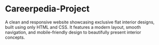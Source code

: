 # Careerpedia-Project
A clean and responsive website showcasing exclusive flat interior designs, built using only HTML and CSS. It features a modern layout, smooth navigation, and mobile-friendly design to beautifully present interior concepts.
